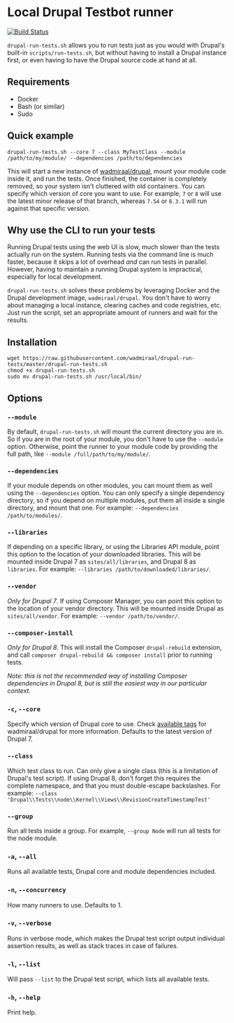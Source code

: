 Local Drupal Testbot runner
===========================

[![Build Status](https://travis-ci.org/wadmiraal/drupal-run-tests.svg?branch=master)](https://travis-ci.org/wadmiraal/drupal-run-tests)

`drupal-run-tests.sh` allows you to run tests just as you would with Drupal's built-in `scripts/run-tests.sh`, but without having to install a Drupal instance first, or even having to have the Drupal source code at hand at all.

Requirements
------------

* Docker
* Bash (or similar)
* Sudo

Quick example
-------------

    drupal-run-tests.sh --core 7 --class MyTestClass --module /path/to/my/module/ --dependencies /path/to/dependencies

This will start a new instance of [wadmiraal/drupal](https://hub.docker.com/r/wadmiraal/drupal/), mount your module code inside it, and run the tests. Once finished, the container is completely removed, so your system isn't cluttered with old containers. You can specify which version of core you want to use. For example, `7` or `8` will use the latest minor release of that branch, whereas `7.54` or `8.3.1` will run against that specific version.

Why use the CLI to run your tests
---------------------------------

Running Drupal tests using the web UI is slow, much slower than the tests actually run on the system. Running tests via the command line is much faster, because it skips a lot of overhead *and* can run tests in parallel. However, having to maintain a running Drupal system is impractical, especially for local development.

`drupal-run-tests.sh` solves these problems by leveraging Docker and the Drupal development image, `wadmiraal/drupal`. You don't have to worry about managing a local instance, clearing caches and code registries, etc. Just run the script, set an appropriate amount of runners and wait for the results.

Installation
------------

    wget https://raw.githubusercontent.com/wadmiraal/drupal-run-tests/master/drupal-run-tests.sh
    chmod +x drupal-run-tests.sh
    sudo mv drupal-run-tests.sh /usr/local/bin/

Options
-------

### `--module`

By default, `drupal-run-tests.sh` will mount the current directory you are in. So if you are in the root of your module, you don't have to use the `--module` option. Otherwise, point the runner to your module code by providing the full path, like `--module /full/path/to/my/module/`.

### `--dependencies`

If your module depends on other modules, you can mount them as well using the `--dependencies` option. You can only specify a single dependency directory, so if you depend on multiple modules, put them all inside a single directory, and mount that one. For example: `--dependencies /path/to/modules/`.

### `--libraries`

If depending on a specific library, or using the Libraries API module, point this option to the location of your downloaded libraries. This will be mounted inside Drupal 7 as `sites/all/libraries`, and Drupal 8 as `libraries`. For example: `--libraries /path/to/downloaded/libraries/`.

### `--vendor`

*Only for Drupal 7*. If using Composer Manager, you can point this option to the location of your vendor directory. This will be mounted inside Drupal as `sites/all/vendor`. For example: `--vendor /path/to/vendor/`.

### `--composer-install`

*Only for Drupal 8*. This will install the Composer `drupal-rebuild` extension, and call `composer drupal-rebuild && composer install` prior to running tests.

*Note: this is not the recommended way of installing Composer dependencies in Drupal 8, but is still the easiest way in our particular context.*

### `-c`, `--core`

Specify which version of Drupal core to use. Check [available tags](https://hub.docker.com/r/wadmiraal/drupal/tags/) for wadmiraal/drupal for more information. Defaults to the latest version of Drupal 7.

### `--class`

Which test class to run. Can only give a single class (this is a limitation of Drupal's test script). If using Drupal 8, don't forget this requires the complete namespace, and that you must double-escape backslashes. For example: `--class 'Drupal\\Tests\\node\\Kernel\\Views\\RevisionCreateTimestampTest'`

### `--group`

Run all tests inside a group. For example, `--group Node` will run all tests for the node module.

### `-a`, `--all`

Runs all available tests, Drupal core and module dependencies included.

### `-n`, `--concurrency`

How many runners to use. Defaults to 1.

### `-v`, `--verbose`

Runs in verbose mode, which makes the Drupal test script output individual assertion results, as well as stack traces in case of failures.

### `-l`, `--list`

Will pass `--list` to the Drupal test script, which lists all available tests.

### `-h`, `--help`

Print help.
